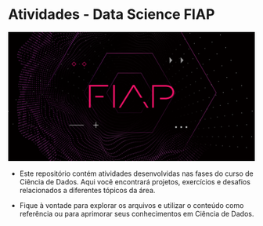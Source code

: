 # Atividades - Data Science FIAP

![FIAP](https://github.com/luiz-prado/fiap_atividades/blob/95b869bbd7cba391d737b85a5989b898c32c7069/imagens/fiap.png)

- Este repositório contém atividades desenvolvidas nas fases do curso de Ciência de Dados. Aqui você encontrará projetos, exercícios e desafios relacionados a diferentes tópicos da área.

- Fique à vontade para explorar os arquivos e utilizar o conteúdo como referência ou para aprimorar seus conhecimentos em Ciência de Dados.
